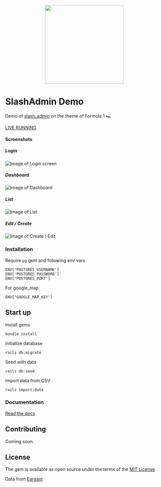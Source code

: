 <p align="center">
  <img width="250" src="https://i.imgur.com/Rok5Ocf.png" />
</p>

# SlashAdmin Demo

Demo of [slash_admin](https://github.com/nicovak/slash_admin) on the theme of Formula 1 🏎️

[LIVE RUNNING](https://slashadmin.herokuapp.com/)

#### Screenshots

##### Login
![Image of Login screen](https://i.imgur.com/MJerQSR.jpg)
##### Dashboard
![Image of Dashboard](https://i.imgur.com/0g3wSjw.png)
##### List
![Image of List](https://i.imgur.com/s1egSS3.png)
##### Edit / Create
![Image of Create / Edit](https://i.imgur.com/wf72pZz.png)

### Installation

Require `pg` gem and following env vars

```
ENV['POSTGRES_USERNAME']
ENV['POSTGRES_PASSWORD']
ENV['POSTGRES_PORT']
```

For google_map

```
ENV['GOOGLE_MAP_KEY']
```

## Start up

Install gems

`bundle install`

Initialize database

`rails db:migrate`

Seed with data

`rails db:seed`

Import data from CSV

`rails import:data`

### Documentation

[Read the docs](https://github.com/nicovak/slash_admin/tree/master/docs/index.md)

## Contributing
Coming soon.

## License
The gem is available as open source under the terms of the [MIT License](http://opensource.org/licenses/MIT).

Data from [Eargast](http://ergast.com/mrd/)

